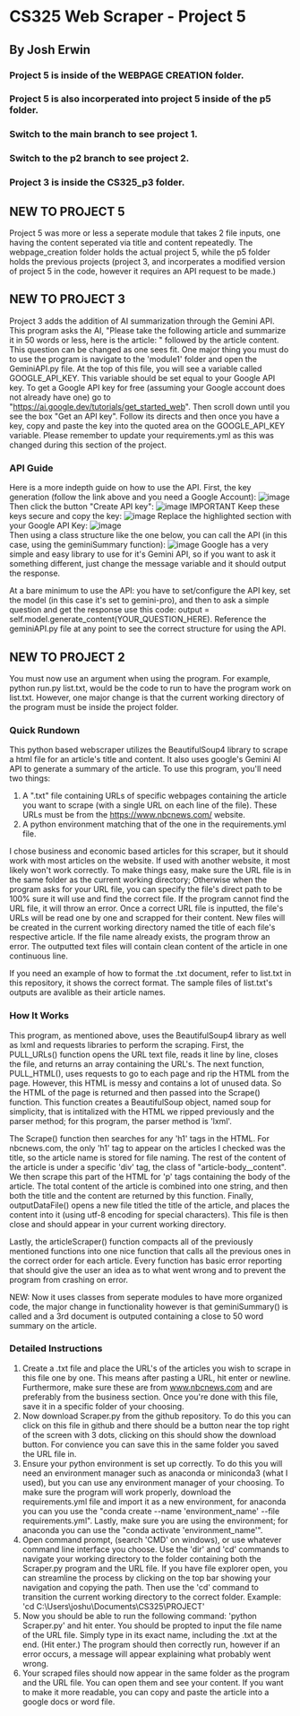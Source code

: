 # CS325 Web Scraper - Project 5
## By Josh Erwin
### Project 5 is inside of the WEBPAGE CREATION folder.
### Project 5 is also incorperated into project 5 inside of the p5 folder.
### Switch to the main branch to see project 1.
### Switch to the p2 branch to see project 2.
### Project 3 is inside the CS325_p3 folder.

## NEW TO PROJECT 5
Project 5 was more or less a seperate module that takes 2 file inputs, one having the content seperated via title and content repeatedly. The webpage_creation folder holds the actual project 5, while the p5 folder holds the previous projects (project 3, and incorperates a modified version of project 5 in the code, however it requires an API request to be made.)

## NEW TO PROJECT 3
Project 3 adds the addition of AI summarization through the Gemini API. This program asks the AI, "Please take the following article and summarize it in 50 words or less, here is the article: " followed by the article content. This question can be changed as one sees fit.
One major thing you must do to use the program is navigate to the 'module1' folder and open the GeminiAPI.py file. At the top of this file, you will see a variable called GOOGLE_API_KEY. This variable should be set equal to your Google API key. To get a Google API key for free (assuming your Google account does not already have one) go to "https://ai.google.dev/tutorials/get_started_web". Then scroll down until you see the box "Get an API key". Follow its directs and then once you have a key, copy and paste the key into the quoted area on the GOOGLE_API_KEY variable.
Please remember to update your requirements.yml as this was changed during this section of the project.
### API Guide
Here is a more indepth guide on how to use the API.
First, the key generation (follow the link above and you need a Google Account):
![image](https://github.com/hypwr/CS325-Python-Web-Scraping-Project/assets/147878375/9eca993a-56de-4521-9e8d-1418ed19e2c2)
Then click the button "Create API key":
![image](https://github.com/hypwr/CS325-Python-Web-Scraping-Project/assets/147878375/b6ff2ee7-fe9f-4797-857f-5349481c79c6)
IMPORTANT Keep these keys secure and copy the key:
![image](https://github.com/hypwr/CS325-Python-Web-Scraping-Project/assets/147878375/f9d0c959-1db0-492b-9bee-fa344ef52b6b)
Replace the highlighted section with your Google API Key:
![image](https://github.com/hypwr/CS325-Python-Web-Scraping-Project/assets/147878375/82e3caaa-7175-4fd8-ba7b-d3f4717aff8a)
<br/>Then using a class structure like the one below, you can call the API (in this case, using the geminiSummary function):
![image](https://github.com/hypwr/CS325-Python-Web-Scraping-Project/assets/147878375/1a1abca2-d451-4cc7-89f2-1cf5c36ea7bb)
Google has a very simple and easy library to use for it's Gemini API, so if you want to ask it something different, just change the message variable and it should output the response.

At a bare minimum to use the API: you have to set/configure the API key, set the model (in this case it's set to gemini-pro), and then to ask a simple question and get the response use this code: output = self.model.generate_content(YOUR_QUESTION_HERE). Reference the geminiAPI.py file at any point to see the correct structure for using the API.



## NEW TO PROJECT 2
You must now use an argument when using the program. For example, python run.py list.txt, would be the code to run to have the program work on list.txt. However, one major change is that the current working directory of the program must be inside the project folder.

### Quick Rundown
This python based webscraper utilizes the BeautifulSoup4 library to scrape a html file for an article's title and content. It also uses google's Gemini AI API to generate a summary of the article. To use this program, you'll need two things: 
1. A ".txt" file containing URLs of specific webpages containing the article you want to scrape (with a single URL on each line of the file). These URLs must be from the https://www.nbcnews.com/ website.
2. A python environment matching that of the one in the requirements.yml file.

  I chose business and economic based articles for this scraper, but it should work with most articles on the website. If used with another website, it most likely won't work correctly. To make things easy, make sure the URL file is in the same folder as the current working directory; Otherwise when the program asks for your URL file, you can specify the file's direct path to be 100% sure it will use and find the correct file. If the program cannot find the URL file, it will throw an error. Once a correct URL file is inputted, the file's URLs will be read one by one and scrapped for their content. New files will be created in the current working directory named the title of each file's respective article. If the file name already exists, the program throw an error. The outputted text files will contain clean content of the article in one continuous line. 

If you need an example of how to format the .txt document, refer to list.txt in this repository, it shows the correct format. The sample files of list.txt's outputs are avalible as their article names.

### How It Works
This program, as mentioned above, uses the BeautifulSoup4 library as well as lxml and requests libraries to perform the scraping. First, the PULL_URLs() function opens the URL text file, reads it line by line, closes the file, and returns an array containing the URL's. The next function, PULL_HTML(), uses requests to go to each page and rip the HTML from the page. However, this HTML is messy and contains a lot of unused data. So the HTML of the page is returned and then passed into the Scrape() function. This function creates a BeautifulSoup object, named soup for simplicity, that is intitalized with the HTML we ripped previously and the parser method; for this program, the parser method is 'lxml'. 

The Scrape() function then searches for any 'h1' tags in the HTML. For nbcnews.com, the only 'h1' tag to appear on the articles I checked was the title, so the article name is stored for file naming. The rest of the content of the article is under a specific 'div' tag, the class of "article-body__content". We then scrape this part of the HTML for 'p' tags containing the body of the article. The total content of the article is combined into one string, and then both the title and the content are returned by this function. Finally, outputDataFile() opens a new file titled the title of the article, and places the content into it (using utf-8 encoding for special characters). This file is then close and should appear in your current working directory. 

Lastly, the articleScraper() function compacts all of the previously mentioned functions into one nice function that calls all the previous ones in the correct order for each article. Every function has basic error reporting that should give the user an idea as to what went wrong and to prevent the program from crashing on error.

NEW: Now it uses classes from seperate modules to have more organized code, the major change in functionality however is that geminiSummary() is called and a 3rd document is outputed containing a close to 50 word summary on the article.

### Detailed Instructions
1. Create a .txt file and place the URL's of the articles you wish to scrape in this file one by one. This means after pasting a URL, hit enter or newline. Furthermore, make sure these are from www.nbcnews.com and are preferably from the business section. Once you're done with this file, save it in a specific folder of your choosing.
2. Now download Scraper.py from the github repository. To do this you can click on this file in github and there should be a button near the top right of the screen with 3 dots, clicking on this should show the download button. For convience you can save this in the same folder you saved the URL file in.
3. Ensure your python environment is set up correctly. To do this you will need an environment manager such as anaconda or miniconda3 (what I used), but you can use any environment manager of your choosing. To make sure the program will work properly, download the requirements.yml file and import it as a new environment, for anaconda you can you use the "conda create --name 'environment_name' --file requirements.yml". Lastly, make sure you are using the environment; for anaconda you can use the "conda activate 'environment_name'".
4. Open command prompt, (search 'CMD' on windows), or use whatever command line interface you choose. Use the 'dir' and 'cd' commands to navigate your working directory to the folder containing both the Scraper.py program and the URL file. If you have file explorer open, you can streamline the process by clicking on the top bar showing your navigation and copying the path. Then use the 'cd' command to transition the current working directory to the correct folder. Example: 'cd C:\Users\joshu\Documents\CS325\PROJECT'
5. Now you should be able to run the following command: 'python Scraper.py' and hit enter. You should be propted to input the file name of the URL file. Simply type in its exact name, including the .txt at the end. (Hit enter.) The program should then correctly run, however if an error occurs, a message will appear explaining what probably went wrong.
6. Your scraped files should now appear in the same folder as the program and the URL file. You can open them and see your content. If you want to make it more readable, you can copy and paste the article into a google docs or word file.
